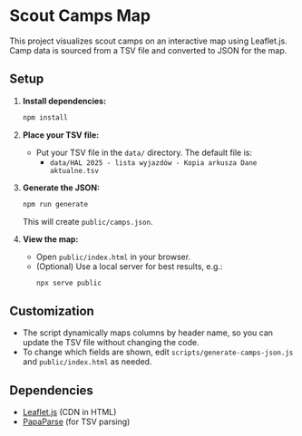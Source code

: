 # Scout Camps Map

This project visualizes scout camps on an interactive map using Leaflet.js. Camp data is sourced from a TSV file and converted to JSON for the map.

## Setup

1. **Install dependencies:**
   ```bash
   npm install
   ```

2. **Place your TSV file:**
   - Put your TSV file in the `data/` directory. The default file is:
     - `data/HAL 2025 - lista wyjazdów - Kopia arkusza Dane aktualne.tsv`

3. **Generate the JSON:**
   ```bash
   npm run generate
   ```
   This will create `public/camps.json`.

4. **View the map:**
   - Open `public/index.html` in your browser.
   - (Optional) Use a local server for best results, e.g.:
     ```bash
     npx serve public
     ```

## Customization
- The script dynamically maps columns by header name, so you can update the TSV file without changing the code.
- To change which fields are shown, edit `scripts/generate-camps-json.js` and `public/index.html` as needed.

## Dependencies
- [Leaflet.js](https://leafletjs.com/) (CDN in HTML)
- [PapaParse](https://www.papaparse.com/) (for TSV parsing) 